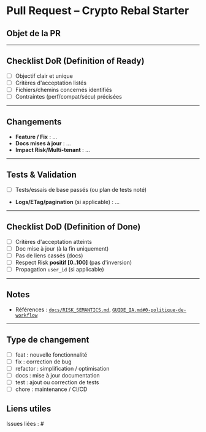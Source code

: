 # Pull Request – Crypto Rebal Starter

## Objet de la PR
<!-- Résumer en une phrase claire l'objectif (DoR). -->

---

## Checklist DoR (Definition of Ready)
- [ ] Objectif clair et unique
- [ ] Critères d'acceptation listés
- [ ] Fichiers/chemins concernés identifiés
- [ ] Contraintes (perf/compat/sécu) précisées

---

## Changements
- **Feature / Fix** : …
- **Docs mises à jour** : …
- **Impact Risk/Multi-tenant** : …

---

## Tests & Validation
- [ ] Tests/essais de base passés (ou plan de tests noté)
- **Logs/ETag/pagination** (si applicable) : …

---

## Checklist DoD (Definition of Done)
- [ ] Critères d'acceptation atteints
- [ ] Doc mise à jour (à la fin uniquement)
- [ ] Pas de liens cassés (docs)
- [ ] Respect Risk **positif [0..100]** (pas d'inversion)
- [ ] Propagation `user_id` (si applicable)

---

## Notes
- Références : [`docs/RISK_SEMANTICS.md`](docs/RISK_SEMANTICS.md), [`GUIDE_IA.md#0-politique-de-workflow`](GUIDE_IA.md#0-politique-de-workflow-obligatoire)

---

## Type de changement
- [ ] feat : nouvelle fonctionnalité
- [ ] fix : correction de bug
- [ ] refactor : simplification / optimisation
- [ ] docs : mise à jour documentation
- [ ] test : ajout ou correction de tests
- [ ] chore : maintenance / CI/CD

## Liens utiles
Issues liées : #
